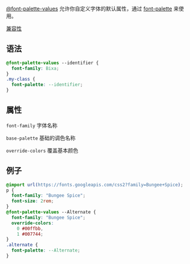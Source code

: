 [@font-palette-values](https://developer.mozilla.org/en-US/docs/Web/CSS/@font-palette-values) 允许你自定义字体的默认属性，通过 [font-palette](https://developer.mozilla.org/zh-CN/docs/Web/CSS/font-palette) 来使用。

[兼容性](https://developer.mozilla.org/en-US/docs/Web/CSS/@font-palette-values#browser_compatibility)

## 语法

```css
@font-palette-values --identifier {
  font-family: Bixa;
}
.my-class {
  font-palette: --identifier;
}
```

## 属性

`font-family` 字体名称

`base-palette` 基础的调色名称

`override-colors` 覆盖基本颜色

## 例子

```css
@import url(https://fonts.googleapis.com/css2?family=Bungee+Spice);
p {
  font-family: "Bungee Spice";
  font-size: 2rem;
}
@font-palette-values --Alternate {
  font-family: "Bungee Spice";
  override-colors:
    0 #00ffbb,
    1 #007744;
}
.alternate {
  font-palette: --Alternate;
}
```



